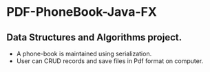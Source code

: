 # PDF-PhoneBook-Java-FX
## Data Structures and Algorithms project.
- A phone-book is maintained using serialization.
- User can CRUD records and save files in Pdf format on computer.
